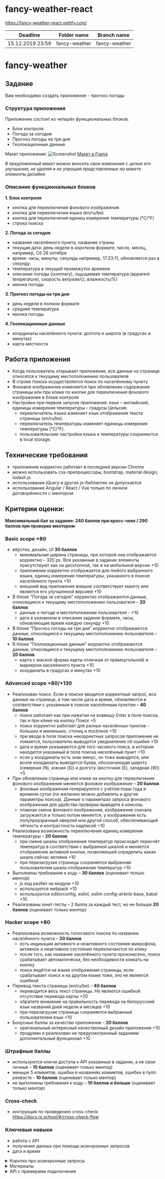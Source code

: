 # fancy-weather-react
https://fancy-weather-react.netlify.com/

| Deadline | Folder name | Branch name |
| ----------- | ------------- | ------------- |
| 15.12.2019 23:59 | fancy-weather | fancy-weather |

# fancy-weather

## Задание

Вам необходимо создать приложение - прогноз погоды

### Структура приложения

Приложение состоит из четырёх функциональных блоков.
- Блок контроля
- Погода за сегодня
- Прогноз погоды на три дня
- Геолокационные данные

Макет приложения:
![Screenshot](images/fancy-weather.png)
[Макет в Figma](https://www.figma.com/file/3aQwTNcZWg5CTuvlQ1t5MQ/fancy-weather?node-id=0%3A1)

*В предложенный макет можно вносить свои изменения с целью его улучшения, не удаляя и не упрощая представленные на макете элементы дизайна*

### Описание функциональных блоков

**1. Блок контроля**

- кнопка для переключения фонового изображения
- кнопка для переключения языка (en/ru/be)
- кнопка для переключения единиц измерения температуры (°C/°F)
- строка поиска

**2. Погода за сегодня**

- название населённого пункта, название страны
- текущая дата: день недели в коротком формате, число, месяц, например, Сб 26 октября
- время: часы, минуты, секунды например, 17:23:11, обновляется раз в секунду
- температура в текущий промежуток времени
- описание погоды (summary), ощущаемая температура (apparent temperature), скорость ветра(м/с), влажность(%)
- иконка погоды

**3. Прогноз погоды на три дня**

- день недели в полном формате
- средняя температура
- иконка погоды

**4. Геолокационные данные**

- координаты населённого пункта: долгота и широта (в градусах и минутах)
- карта местности

## Работа приложения

- Когда пользователь открывает приложение, все данные на странице относятся к текущему местоположению пользователя
- В строке поиска осуществляется поиск по населённому пункту
- Фоновое изображение изменяется при обновлении содержания страницы или при клике по кнопке для переключения фонового изображения в блоке контроля
- Настройки при первом запуске приложения: язык – английский, единицы измерения температуры – градусы Цельсия: 
  - переключатель языка изменяет язык отображения текста страницы (en/ru/be).  
  - переключатель температуры изменяет единицы измерения температуры (°C/°F).
  - пользовательские настройки языка и температуры сохраняются в local storage.
  
## Технические требования

- приложение корректно работает в последней версии Chrome
- можно использовать css-препроцессоры, bootstrap, material design, lodash.js
- использование jQuery и других js-библиотек не допускается
- использование Angular / React / Vue только по личной договорённости с ментором

## Критерии оценки:

**Максимальный бал за задание: 240 баллов при кросс-чеке / 290 баллов при проверке ментором**

### Basic scope +80

- вёрстка, дизайн, UI **30 баллов**
  - минимальная ширина страницы, при которой она отображается корректно – 320 рх. Все указанные в задании элементы присутствуют как на десктопной, так и на мобильной версии +10 
  - приложение корректно отображается для любого выбранного языка, единиц измерения температуры, указанного в поиске населённого пункта +10
  - внешний вид приложения внешне соответствует макету или является его улучшенной версией +10
- В блоке "Погода за сегодня" корректно отображаются данные, относящиеся к текущему местоположению пользователя – **20 баллов**
  - данные о погоде и местоположении пользователя - +10
  - дата в указанном в описании задания формате, часы, обновляющие время каждую секунду +10 
- В блоке "Прогноз погоды на три дня" корректно отображаются данные, относящиеся к текущему местоположению пользователя – **10 баллов**
- В блоке "Геолокационные данные" корректно отображаются данные, относящиеся к текущему местоположению пользователя – **20 баллов**  
  - карта с маской (форма карты отличная от прямоугольной) и маркером населённого пункта +10
  - координаты в градусах и минутах +10

### Advanced scope +80/+130

- Реализован поиск. Если в поиске вводится корректный запрос, все данные на странице, в том числе дата и время, обновляются в соответствии с указанным в поиске населённым пунктом – **40 баллов**
  - поиск работает как при нажатии на клавишу Enter в поле поиска, так и при клике на кнопку Поиск +5
  - поиск корректно работает для разных населённых пунктов - больших и маленьких, столиц и посёлков +10
  - при вводе в поле поиска некорректных запросов приложение не ломается, пользователю выводится уведомление об ошибке +10
  - дата и время указываются для того часового пояса, в котором находится указанный в поле поиска населённый пункт +10
  - если у координаты есть знак минус, он тоже выводится, или возле координаты выводится буква, обозначающая широту (северная (N), южная (S)) и долготу (восточная (E), западная (W)) +5
- При обновлении страницы или клике на кнопку для переключения фонового изображения меняется фоновое изображение – **20 баллов**
  - фоновые изображения генерируются с учётом поры года и времени суток (по желанию можно добавлять и другие параметры поиска). Данные о параметрах запроса фонового изображения для удобства проверки выведите в консоль.
  - плавная смена фонового изображения, изображение сначала загружается и только потом меняется, у изображения есть полупрорзрачный оверлей или другой способ, обеспечивающий чёткость и контрастность надписей +10
- Реализована возможность переключения единиц измерения температуры – **20 баллов**
  - при смене шкалы отображения температур происходит пересчёт температур в соответствии с выбранной шкалой и меняется отображение активной кнопки, позволяюшей определить какая шкала сейчас активна +10
  - при перезагрузке страницы сохраняется выбранная пользователем шкала отображения температур +10 
- Выполнены требования к коду – **30 баллов** (оценивает только ментор) 
  - js код разбит на модули +10
  - используется webpack +10
  - используются editorconfig, eslint, eslint-config-airbnb-base, babel  +10 
- Реализованы юнит-тесты – 2 балла за каждый тест, но не больше **20 баллов** (оценивает только ментор)

### Hacker scope +80

- Реализована возможность голосового поиска по названию населённого пункта – **20 баллов**
  - есть индикация активного и неактивного состояния микрофона, активное и неактивное состояние переключаются по клику
  - после того, как название населённого пункта произнесено, поиск срабатывает автоматически, без необходимости кликать на кнопку
  - поиск ведётся на языке отображения страницы, если срабатывает поиск и на другом языке тоже, это не является ошибкой
- Перевод текста страницы (en/ru/be) – **40 баллов**
  - переводится весь текст страницы. Не является ошибкой отсутствие перевода карты +20 
  - обратите внимание на правильность перевода на белорусский язык названий дней недели и месяцев +10
  - при перезагрузке страницы сохраняется выбранный пользователем язык +10
- Бонусные баллы за качество приложения – **20 баллов** 
  - оригинальный интересный качественный дизайн приложения +10
  - продуман и реализован не предусмотренный заданием дополнительный функционал +10 

### Штрафные баллы  

- используются ключи доступа к API указанные в задании, а не свои личные – **10 баллов** (оценивает только ментор)    
- меньше 5 коммитов, ошибки в названиях коммитов, ошибки в пулл реквэсте - **10 баллов** (оценивает только ментор) 
- не выполнены требования к коду – **10 баллов и больше** (оценивает только ментор) 

### Cross-check  

- инструкция по проведению cross-check: https://docs.rs.school/#/cross-check-flow

### Ключевые навыки

- работа с API
- получение данных при помощи асинхронных запросов
- дата и время

<details> 
  <summary>Коротко про асинхронные запросы</summary>
  
  <p></p>
  JS-код для получения ссылки на изображение (ссылка выводится в консоль)
  - при помощи fetch
  
 ``` javascript 
  function getLinkToImage() {
  const url = 'https://api.unsplash.com/photos/random?query=morning&client_id=e2077ad31a806c894c460aec8f81bc2af4d09c4f8104ae3177bb809faf0eac17';
  fetch(url)
    .then(res => res.json())
    .then(data => {
      console.log(data.urls.regular)
    });
  }
``` 
  - при помощи async/await
  
 ``` javascript 
  async function getLinkToImage() {
    const url = 'https://api.unsplash.com/photos/random?query=morning&client_id=e2077ad31a806c894c460aec8f81bc2af4d09c4f8104ae3177bb809faf0eac17';
    const res = await fetch(url);
    const data = await res.json();
    console.log(data.urls.regular)
  }
``` 

</details> 

<details> 
  <summary>Материалы</summary>
  
- **Документ с вопросами и ответами**
  - https://docs.google.com/spreadsheets/d/18BviVQSPjlrkByibrf7dg1ZXhNID66PBhrblXyNMFy8/edit#gid=0
- **Асинхронные запросы, fetch/async/await**
  - [Асинхронные запросы. Использование Fetch](https://developer.mozilla.org/ru/docs/Web/API/Fetch_API/Using_Fetch)
  - [Асинхронные функции (async/await)](https://youtu.be/5kAPExqSZ1I)
  - [JavaScript Fetch API and using Async/Await](https://dev.to/shoupn/javascript-fetch-api-and-using-asyncawait-47mp)

- **Дата и время**
  - [Date](https://developer.mozilla.org/ru/docs/Web/JavaScript/Reference/Global_Objects/Date)
  - [Date.prototype.toLocaleString](https://developer.mozilla.org/ru/docs/Web/JavaScript/Reference/Global_Objects/Date/toLocaleString)

- **Распознавание голоса в браузере**
  - [SpeechRecognition](https://developer.mozilla.org/ru/docs/Web/API/SpeechRecognition)
  - [JavaScript Speech Recognition](https://www.youtube.com/watch?v=0mJC0A72Fnw)

- **API погоды**
  - [React-приложение Прогноз погоды на 5 дней](https://medium.com/@leizl.samano/how-to-make-a-weather-app-using-react-403c88252deb)
  - [React-приложение Прогноз погоды](https://tproger.ru/translations/react-basic-weather-app/)

- **Советы по качеству кода**
  - [Магические числа](https://ru.code-basics.com/languages/javascript/modules/variables/lessons/magic-numbers)
  - [Как писать чистый код: обзор лучших практик JavaScript](https://techrocks.ru/2019/08/27/writing-clean-code-in-javascript/)
  - [Рекомендации по написанию чистого кода на JavaScript](https://habr.com/ru/company/ruvds/blog/454520/)
  
- **Иконки погоды**
  - [Анимированные иконки для API DarkSky](https://darkskyapp.github.io/skycons/)
  - [Animated SVG Weather Icons](https://codepen.io/atiyahaider/pen/XwmPxq?editors=1100)
  - [Animated Weather Icons](https://codepen.io/irinainina/pen/ZEYORmy)
  - [Free animated SVG weather icons](https://www.amcharts.com/free-animated-svg-weather-icons/)
  - [Free to use animated weather icons](https://github.com/basmilius/weather-icons/tree/master/design/fill/animation-ready)
  - [Иконки макета в Figma](https://wxeka.mrmarkel.com/pws/css/icons/)
  - [owfont - symbol font for Open Weather Map API](https://websygen.github.io/owfont/)
  
</details>

<details> 
  <summary>API с примерами подключения</summary>

<p></p>

**1. Geolocation API**    
- https://ipinfo.io/ 
  - регистрируемся на сайте
  - получаем токен 
  - получаем данные о местоположении пользователя  
  `https://ipinfo.io/json?token=eb5b90bb77d46a` 
  - [API Docs](https://ipinfo.io/developers)
  
- [Geolocation API](https://developer.mozilla.org/ru/docs/Web/API/Geolocation/getCurrentPosition)

**2. Weather API**  
OpenWeatherMap, Weatherbit, AccuWeather, Dark Sky, Weather2020 и др.

- https://openweathermap.org/
  - регистрируемся на сайте
  - получаем API Key  
    `https://home.openweathermap.org/api_keys`
  - получаем данные о погоде на ближайшие пять дней  
    `https://api.openweathermap.org/data/2.5/forecast?q=Kiev&lang=ua&units=metric&APPID=a9a3a62789de80865407c0452e9d1c27`
  - [API Docs](https://openweathermap.org/api)
- https://darksky.net/
  - регистрируемся на сайте
    `https://darksky.net/dev/register`
  - подтверждаем email (переходим по ссылке, которая пришла на почту)
  - получаем Secret Key
  - получаем данные о погоде погоде на ближайшие семь дней  
    `https://api.darksky.net/forecast/2bf27985f5a6844febcdc43c99cc81ce/53.5359,27.3400?lang=be`
  - [API Docs](https://darksky.net/dev/docs)

**3. Image API**

- https://unsplash.com/developers
  - регистрируемся на сайте
  - подтверждаем email (переходим по ссылке, которая пришла на почту)
  - создаём приложение  
    `https://unsplash.com/oauth/applications`
  - получаем Access Key
  - получаем фото для фона, которое меняется при каждом обновлении страницы  
    `https://api.unsplash.com/photos/random?orientation=landscape&per_page=1&query=nature&client_id=e2077ad31a806c894c460aec8f81bc2af4d09c4f8104ae3177bb809faf0eac17`
  - у данного сервиса есть лимит - 50 изображений в час
  - [API Docs](https://unsplash.com/documentation)
- https://www.flickr.com/services/
    - регистрируемся на сайте
    - подтверждаем email (переходим по ссылке, которая пришла на почту)
    - создаём приложение `https://www.flickr.com/services/apps/create/apply/`
    - получаем API Key
    - получаем список фото `https://www.flickr.com/services/rest/?method=flickr.photos.search&api_key=0f15ff623f1198a1f7f52550f8c36057&tags=nature,spring,morning&tag_mode=all&extras=url_h&format=json&nojsoncallback=1`
    - [API Docs](https://www.flickr.com/services/api/)
    - [The Flickr
Developer Guide](https://www.flickr.com/services/developer/api/)
    - Still have questions? Check out [code.flickr.com](https://code.flickr.net/) or the [FAQs](https://help.flickr.com/)!
    - демонстрационный пример работы с API Flickr [demo](https://flickr-api-test.netlify.com/)
    _Внимание_ у Flickr огромный и не всегда очевидный в работе api, выбирая Flickr, будьте осторожны и терпеливы

**4. Maps API**  
Google Maps API, API Яндекс Карт, MapBox, OpenStreetMap и др.

- https://www.mapbox.com
  - регистрируемся на сайте  
    `https://account.mapbox.com/auth/signup/`
  - подтверждаем email (переходим по ссылке, которая пришла на почту)
  - получаем Access token  
    `https://account.mapbox.com/`
  - выбираем понравившийся дизайн  
    `https://docs.mapbox.com/mapbox-gl-js/examples/`
  - [API Docs](https://docs.mapbox.com/api/maps/)

**5. Geocoding API**  
Google Geocoding, Яндекс.Карты Геокодирование, Nominatim OpenStreetMap, Data Science Toolkit, Gisgraphy, OpenCage Geocoder и др.

- https://opencagedata.com/
  - регистрируемся на сайте
  - получаем API key
  - получаем координаты по названию населённого пункта  
    `https://api.opencagedata.com/geocode/v1/json?q=Minsk&key=c6b6da0f80f24b299e08ee1075f81aa5&pretty=1&no_annotations=1`
  - [API Docs](https://opencagedata.com/api)
    </details>
